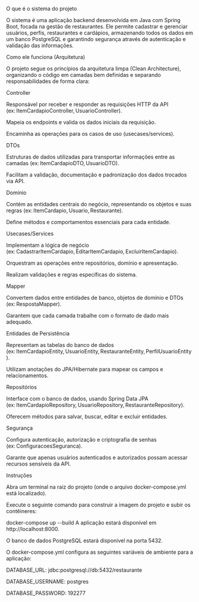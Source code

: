 O que é o sistema do projeto 

O sistema é uma aplicação backend desenvolvida em Java com Spring Boot, focada na gestão de restaurantes. Ele permite cadastrar e gerenciar usuários, perfis, restaurantes e cardápios, armazenando todos os dados em um banco PostgreSQL e garantindo segurança através de autenticação e validação das informações. 

 

Como ele funciona (Arquitetura) 

O projeto segue os princípios da arquitetura limpa (Clean Architecture), organizando o código em camadas bem definidas e separando responsabilidades de forma clara: 

Controller 

Responsável por receber e responder as requisições HTTP da API (ex: ItemCardapioController, UsuarioController). 

Mapeia os endpoints e valida os dados iniciais da requisição. 

Encaminha as operações para os casos de uso (usecases/services). 

DTOs 

Estruturas de dados utilizadas para transportar informações entre as camadas (ex: ItemCardapioDTO, UsuarioDTO). 

Facilitam a validação, documentação e padronização dos dados trocados via API. 

Domínio 

Contém as entidades centrais do negócio, representando os objetos e suas regras (ex: ItemCardapio, Usuario, Restaurante). 

Define métodos e comportamentos essenciais para cada entidade. 

Usecases/Services 

Implementam a lógica de negócio (ex: CadastrarItemCardapio, EditarItemCardapio, ExcluirItemCardapio). 

Orquestram as operações entre repositórios, domínio e apresentação. 

Realizam validações e regras específicas do sistema. 

Mapper 

Convertem dados entre entidades de banco, objetos de domínio e DTOs (ex: RespostaMapper). 

Garantem que cada camada trabalhe com o formato de dado mais adequado. 

Entidades de Persistência 

Representam as tabelas do banco de dados (ex: ItemCardapioEntity, UsuarioEntity, RestauranteEntity, PerfilUsuarioEntity). 

Utilizam anotações do JPA/Hibernate para mapear os campos e relacionamentos. 

Repositórios 

Interface com o banco de dados, usando Spring Data JPA (ex: ItemCardapioRepository, UsuarioRepository, RestauranteRepository). 

Oferecem métodos para salvar, buscar, editar e excluir entidades. 

Segurança 

Configura autenticação, autorização e criptografia de senhas (ex: ConfiguracoesSeguranca). 

Garante que apenas usuários autenticados e autorizados possam acessar recursos sensíveis da API. 

Instruções 

Abra um terminal na raiz do projeto (onde o arquivo docker-compose.yml está localizado). 

Execute o seguinte comando para construir a imagem do projeto e subir os contêineres: 

docker-compose up --build A aplicação estará disponível em http://localhost:8000. 

O banco de dados PostgreSQL estará disponível na porta 5432. 

O docker-compose.yml configura as seguintes variáveis de ambiente para a aplicação: 

DATABASE_URL: jdbc:postgresql://db:5432/restaurante 

DATABASE_USERNAME: postgres 

DATABASE_PASSWORD: 192277 
